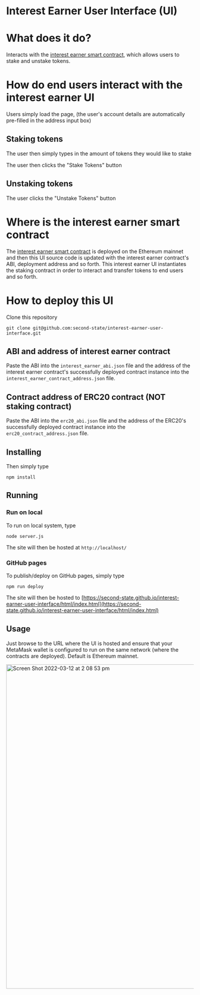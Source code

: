 # Interest Earner User Interface (UI)

# What does it do?

Interacts with the [interest earner smart contract](https://github.com/second-state/interest-earner-smart-contract), which allows users to stake and unstake tokens.

# How do end users interact with the interest earner UI

Users simply load the page, (the user's account details are automatically pre-filled in the address input box)

## Staking tokens

The user then simply types in the amount of tokens they would like to stake

The user then clicks the "Stake Tokens" button  

## Unstaking tokens

The user clicks the "Unstake Tokens" button

# Where is the interest earner smart contract

The [interest earner smart contract](https://github.com/second-state/interest-earner-smart-contract) is deployed on the Ethereum mainnet and then this UI source code is updated with the interest earner contract's ABI, deployment address and so forth. This interest earner UI instantiates the staking contract in order to interact and transfer tokens to end users and so forth.

# How to deploy this UI

Clone this repository

```
git clone git@github.com:second-state/interest-earner-user-interface.git
```

## ABI and address of interest earner contract

Paste the ABI into the `interest_earner_abi.json` file and the address of the interest earner contract's successfully deployed contract instance into the `interest_earner_contract_address.json` file.

## Contract address of ERC20 contract (NOT staking contract)

Paste the ABI into the `erc20_abi.json` file and the address of the ERC20's successfully deployed contract instance into the `erc20_contract_address.json` file.

## Installing

Then simply type

```
npm install
```

## Running

### Run on local

To run on local system, type

```
node server.js
```

The site will then be hosted at `http://localhost/`

### GitHub pages

To publish/deploy on GitHub pages, simply type

```
npm run deploy
```

The site will then be hosted to [https://second-state.github.io/interest-earner-user-interface/html/index.html](https://second-state.github.io/interest-earner-user-interface/html/index.html)

## Usage

Just browse to the URL where the UI is hosted and ensure that your MetaMask wallet is configured to run on the same network (where the contracts are deployed). Default is Ethereum mainnet.

<img width="872" alt="Screen Shot 2022-03-12 at 2 08 53 pm" src="https://user-images.githubusercontent.com/9831342/158003150-4440082e-9152-43a6-b226-9b762a88638f.png">

